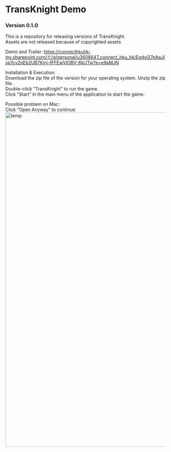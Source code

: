 # TransKnight Demo
### Version 0.1.0

This is a repository for releasing versions of TransKnight.<br>
Assets are not released because of copyrighted assets<br>

Demo and Trailer: https://connecthkuhk-my.sharepoint.com/:f:/g/personal/u3608647_connect_hku_hk/Egdyl27nApJIsp7cv2nEb2UB7Kjnj-fFFEwVIOBV-6kUTw?e=e9aMJN
<br>

Installation & Execution:<br>
Download the zip file of the version for your operating system. Unzip the zip file. <br>
Double-click "TransKnight" to run the game.<br>
Click "Start" in the main menu of the application to start the game.<br>


Possible problem on Mac:<br>
Click "Open Anyway" to continue
<img width="1047" alt="temp" src="https://github.com/Aaron-AA0721/COMP3329Project/assets/116526310/245249ae-bb20-428b-9603-a425af1ca715">
